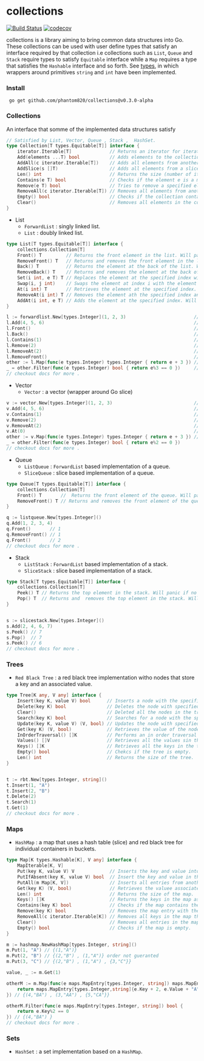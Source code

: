 # collections
[![Build Status](https://app.travis-ci.com/phantom820/collections.svg?branch=main)](https://app.travis-ci.com/phantom820/collections) [![codecov](https://codecov.io/gh/phantom820/collections/branch/main/graph/badge.svg?token=TY4FD26RP0)](https://codecov.io/gh/phantom820/collections)

collections is a library aiming to bring common data structures into Go. These collections can be used with user define types that satisfy an interface required by that collection i.e collections such as `List`, `Queue` and `Stack` require types to satisfy `Equitable` interface while a `Map` requires a type that satisfies the `Hashable` interface and so forth. See [types](https://github.com/phantom820/collections/blob/main/types/types.go), in which wrappers around primitives `string` and `int` have been implemented. 

### Install 
` go get github.com/phantom820/collections@v0.3.0-alpha`

### Collections
An interface that somme of the implemented data structures satisfy 
```go
// Satisfied by List, Vector, Queue , Stack ,  HashSet.
type Collection[T types.Equitable[T]] interface {
	iterator.Iterable[T]              // Returns an iterator for iterating through the collection.
	Add(elements ...T) bool           // Adds elements to the collection.
	AddAll(c iterator.Iterable[T])    // Adds all elements from another collection into the collection.
	AddSlice(s []T)                   // Adds all elements from a slice into the collection.
	Len() int                         // Returns the size (number of items) stored in the collection.
	Contains(e T) bool                // Checks if the element e is a member of the collection.
	Remove(e T) bool                  // Tries to remove a specified element in the collection. It removes the first occurence of the element.
	RemoveAll(c iterator.Iterable[T]) // Removes all elements from another collections that appear in the collection.
	Empty() bool                      // Checks if the collection contains any elements.
	Clear()                           // Removes all elements in the collection.
}
```

- List
	- `ForwardList` : singly linked list.
	- `List` : doubly linked list.

```go	
type List[T types.Equitable[T]] interface {
	collections.Collection[T]
	Front() T         // Returns the front element in the list. Will panic if there is no front element.
	RemoveFront() T   // Returns and removes the front element in the list.
	Back() T          // Returns the element at the back of the list. Will panic if no back element.
	RemoveBack() T    // Returns and removes the element at the back of the list. Will panic if no back element.
	Set(i int, e T) T // Replaces the element at the specified index with the new element and returns old element. Will panic if index out of bounds.
	Swap(i, j int)    // Swaps the element at index i with the element at index j. Will panic if one or both indices out of bounds.
	At(i int) T       // Retrieves the element at the specified index. Will panic if index is out of bounds.
	RemoveAt(i int) T // Removes the element ath the specified index andreturns it. Will panic if index out of bounds.
	AddAt(i int, e T) // Adds the element at the specified index. Will panic if index out of bounds.
}

l := forwardlist.New[types.Integer](1, 2, 3)                         // [1,2,3]
l.Add(4, 5, 6)                                                       // [1,2,3,4,5,6]
l.Front()                                                            // 1
l.Back()                                                             // 6
l.Contains(1)                                                        // true
l.Remove(2)                                                          // [1,3,4,5,6]
l.RemoveAt(2)                                                        //  4 , [1,3,5,6]
l.RemoveFront()                                                      // 1 , [3,5,6]
other := l.Map(func(e types.Integer) types.Integer { return e + 3 }) //  [6,8,9]
_ = other.Filter(func(e types.Integer) bool { return e%3 == 0 })     // [6,9]
// checkout docs for more .

```

- Vector
	- `Vector` : a vector (wrapper around Go slice)
```go
v := vector.New[types.Integer](1, 2, 3)                              // [1,2,3]
v.Add(4, 5, 6)                                                       // [1,2,3,4,5,6]
v.Contains(1)                                                        // true
v.Remove(2)                                                          // [1,3,4,5,6]
v.RemoveAt(2)                                                        //  4 , [1,3,5,6]
v.At(0)                                                              // 1
other := v.Map(func(e types.Integer) types.Integer { return e + 3 }) //  [4,6,8,9]
_ = other.Filter(func(e types.Integer) bool { return e%2 == 0 }) 		 // [4,6,8]
// checkout docs for more .
```
- Queue
	- `ListQueue` : `ForwardList` based implementation of a queue.
	- `SliceQueue` : slice based implementation of a queue.

```go
type Queue[T types.Equitable[T]] interface {
	collections.Collection[T]
	Front() T       //  Returns the front element of the queue. Will panic if no front element.
	RemoveFront() T // Returns and removes the front element of the queue. Will panic if no front element.
}

q := listqueue.New[types.Integer]()
q.Add(1, 2, 3, 4)
q.Front()       // 1
q.RemoveFront() // 1
q.Front()       // 2
// checkout docs for more .
```

- Stack 
	- `ListStack` : `ForwardList` based implementation of a stack.
	- `SliceStack` : slice based implementation of a stack.
```go
type Stack[T types.Equitable[T]] interface {
	collections.Collection[T]
	Peek() T // Returns the top element in the stack. Will panic if no top element.
	Pop() T  // Returns and  removes the top element in the stack. Will panic if no top element.
}


s := slicestack.New[types.Integer]()
s.Add(2, 4, 6, 7)
s.Peek() // 7
s.Pop()  // 7
s.Peek() // 6
// checkout docs for more .
```
### Trees

- `Red Black Tree` : a red black tree implementation witho nodes that store a key and an associated value.
```go
type Tree[K any, V any] interface {
	Insert(key K, value V) bool      // Inserts a node with the specified key and value.
	Delete(key K) bool               // Deletes the node with specified key. Returns true if such a node was found and deleted otherwise false.
	Clear()                          // Deleted all the nodes in the tree.
	Search(key K) bool               // Searches for a node with the specified key.
	Update(key K, value V) (V, bool) // Updates the node with specified key with the new value. Returns the old value if there was such a node.
	Get(key K) (V, bool)             // Retrieves the value of the node with the specified key.
	InOrderTraversal() []K           // Performs an in order traversal and returns results in a slice.
	Values() []V                     // Retrieves all the values sin the tree.
	Keys() []K                       // Retrieves all the keys in the tree.
	Empty() bool                     // Chekcs if the tree is empty.
	Len() int                        // Returns the size of the tree.
}


t := rbt.New[types.Integer, string]()
t.Insert(1, "A")
t.Insert(2, "B")
t.Delete(2)
t.Search(1)
t.Get(1)
// checkout docs for more .
```

### Maps
- `HashMap` : a map that uses a hash table (slice) and red black tree for individual containers in buckets.
```go
type Map[K types.Hashable[K], V any] interface {
	MapIterable[K, V]
	Put(key K, value V) V             // Inserts the key and value into the map. Returns the previous value associated with the key if it was present otherwise zero value.
	PutIfAbsent(key K, value V) bool  // Insert the key and value in the map if the key does not already exist.
	PutAll(m Map[K, V])               // Inserts all entries from another map into the map.
	Get(key K) (V, bool)              // Retrieves the valuee associated with the key. Returns zero value if the key does not exist.
	Len() int                         // Returns the size of the map.
	Keys() []K                        // Returns the keys in the map as a slice.
	Contains(key K) bool              // Checks if the map contains the specified key.
	Remove(key K) bool                // Removes the map entry with the specified key.
	RemoveAll(c iterator.Iterable[K]) // Removes all keys in the map that appear in an iterable.
	Clear()                           // Removes all entries in the map.
	Empty() bool                      // Checks if the map is empty.
}

m := hashmap.NewHashMap[types.Integer, string]()
m.Put(1, "A") // {(1,"A")}
m.Put(2, "B") // {(2,"B") , (1,"A")} order not gueranted
m.Put(3, "C") // {(2,"B") , (1,"A") , {3,"C"}}

value, _ := m.Get(1)

otherM := m.Map(func(e maps.MapEntry[types.Integer, string]) maps.MapEntry[types.Integer, string] {
	return maps.MapEntry[types.Integer,string]{e.Key + 2, e.Value + "A"}
}) // {(4,"BA") , (3,"AA") , {5,"CA"}}

otherM.Filter(func(e maps.MapEntry[types.Integer, string]) bool {
	return e.Key%2 == 0
}) // {(4,"BA") }
// checkout docs for more .
```


### Sets
- `HashSet` : a set implementation based on a `HashMap`.




